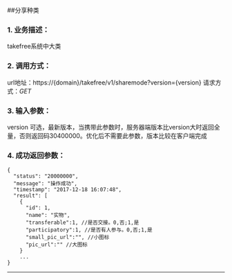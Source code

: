 ##分享种类
### 1. 业务描述：
takefree系统中大类

### 2. 调用方式：
url地址：https://{domain}/takefree/v1/sharemode?version={version}
请求方式：*GET*

### 3. 输入参数：
version 可选，最新版本，当携带此参数时，服务器端版本比version大时返回全量，否则返回码30400000。优化后不需要此参数，版本比较在客户端完成

### 4. 成功返回参数：
```
{
  "status": "20000000",
  "message": "操作成功",
  "timestamp": "2017-12-18 16:07:48",
  "result": [
    {
      "id": 1,
      "name": "实物",
      "transferable":1, //是否交接。0,否;1,是
      "participatory":1, //是否有人参与。0,否;1,是
      "small_pic_url":"", //小图标
      "pic_url":"" //大图标
    }
    ...
}
```
***

